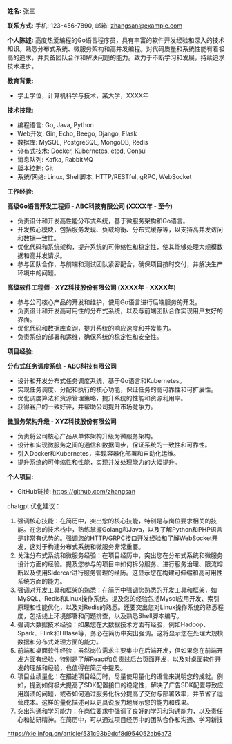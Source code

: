 **姓名:** 张三

**联系方式:** 手机: 123-456-7890, 邮箱: [zhangsan@example.com](mailto:zhangsan@example.com)

**个人陈述:** 高度热爱编程的Go语言程序员，具有丰富的软件开发经验和深入的技术知识。熟悉分布式系统、微服务架构和高并发编程。对代码质量和系统性能有着极高的追求，并具备团队合作和解决问题的能力。致力于不断学习和发展，持续追求技术进步。

**教育背景:**

- 学士学位，计算机科学与技术，某大学，XXXX年

**技术技能:**

- 编程语言: Go, Java, Python
- Web开发: Gin, Echo, Beego, Django, Flask
- 数据库: MySQL, PostgreSQL, MongoDB, Redis
- 分布式技术: Docker, Kubernetes, etcd, Consul
- 消息队列: Kafka, RabbitMQ
- 版本控制: Git
- 系统/网络: Linux, Shell脚本, HTTP/RESTful, gRPC, WebSocket

**工作经验:**

**高级Go语言开发工程师 - ABC科技有限公司 (XXXX年 - 至今)**

- 负责设计和开发高性能分布式系统，基于微服务架构和Go语言。
- 开发核心模块，包括服务发现、负载均衡、分布式缓存等，以支持高并发访问和数据一致性。
- 优化代码和系统架构，提升系统的可伸缩性和稳定性，使其能够处理大规模数据和高并发请求。
- 参与团队合作，与前端和测试团队紧密配合，确保项目按时交付，并解决生产环境中的问题。

**高级软件工程师 - XYZ科技股份有限公司 (XXXX年 - XXXX年)**

- 参与公司核心产品的开发和维护，使用Go语言进行后端服务的开发。
- 负责设计和开发高可用性的分布式系统，以及与前端团队合作实现用户友好的界面。
- 优化代码和数据库查询，提升系统的响应速度和并发能力。
- 负责系统的部署和运维，确保系统的稳定性和安全性。

**项目经验:**

**分布式任务调度系统 - ABC科技有限公司**

- 设计和开发分布式任务调度系统，基于Go语言和Kubernetes。
- 实现任务调度、分配和执行的核心功能，保证任务的高可靠性和可扩展性。
- 优化调度算法和资源管理策略，提升系统的性能和资源利用率。
- 获得客户的一致好评，并帮助公司提升市场竞争力。

**微服务架构升级 - XYZ科技股份有限公司**

- 负责将公司核心产品从单体架构升级为微服务架构。
- 设计和实现微服务之间的通信和数据同步，保证系统的一致性和可靠性。
- 引入Docker和Kubernetes，实现容器化部署和自动化运维。
- 提升系统的可伸缩性和性能，实现并发处理能力的大幅提升。



**个人项目:**

- GitHub链接: https://github.com/zhangsan







chatgpt 优化建议：

1. 强调核心技能：在简历中，突出您的核心技能，特别是与岗位要求相关的技能。在您的技术栈中，熟练掌握Golang和Java，以及了解Python和PHP语言是非常有优势的。强调您的HTTP/GRPC接口开发经验和了解WebSocket开发，这对于构建分布式系统和微服务非常重要。
2. 关注分布式系统和微服务经验：在项目经历中，突出您在分布式系统和微服务设计方面的经验。提及您参与的项目中如何拆分服务、进行服务治理、限流熔断以及使用Sidercar进行服务管理的经历。这显示您在构建可伸缩和高可用性系统方面的能力。
3. 强调对开发工具和框架的熟悉：在简历中强调您熟悉的开发工具和框架，如MySQL、Redis和Linux操作系统。提及您的经验包括Mysql应用开发、索引原理和性能优化，以及对Redis的熟悉。还要突出您对Linux操作系统的熟悉程度，包括线上环境部署和问题排查，以及熟悉Shell脚本编写。
4. 强调大数据技术经验：如果您在大数据技术方面有经验，例如Hadoop、Spark、Flink和HBase等，务必在简历中突出强调。这将显示您在处理大规模数据和分布式处理方面的能力。
5. 前端和桌面软件经验：虽然岗位需求主要集中在后端开发，但如果您在前端开发方面有经验，特别是了解React和负责过后台页面开发，以及对桌面软件开发的理解和经验，也值得在简历中提及。
6. 项目业绩量化：在描述项目经历时，尽量使用量化的语言来说明您的成就。例如，提到如何极大提高了SDK配置接口的稳定性，解决了广告SDK配置导致应用崩溃的问题，或者如何通过服务化拆分提高了交付与部署效率，并节省了运营成本。这样的量化描述可以更具说服力地展示您的能力和成果。
7. 突出沟通和学习能力：在岗位要求中强调了良好的学习和沟通能力，以及责任心和钻研精神。在简历中，可以通过项目经历中的团队合作和沟通、学习新技

https://xie.infoq.cn/article/531c93b9dcf8d954052ab6a73